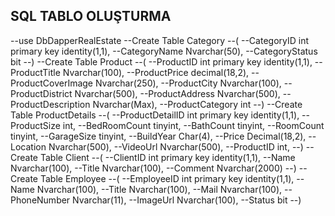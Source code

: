 SQL TABLO OLUŞTURMA 
------------------------
--use DbDapperRealEstate
--Create Table Category
--(
--CategoryID int primary key identity(1,1),
--CategoryName Nvarchar(50),
--CategoryStatus bit
--)
--Create Table Product
--(
--ProductID int primary key identity(1,1),
--ProductTitle Nvarchar(100),
--ProductPrice decimal(18,2),
--ProductCoverImage Nvarchar(250),
--ProductCity Nvarchar(100),
--ProductDistrict Nvarchar(500),
--ProductAddress Nvarchar(500),
--ProductDescription Nvarchar(Max),
--ProductCategory int
--)
--Create Table ProductDetails
--(
--ProductDetailID int primary key identity(1,1),
--ProductSize int,
--BedRoomCount tinyint,
--BathCount tinyint,
--RoomCount tinyint,
--GarageSize tinyint,
--BuildYear Char(4),
--Price Decimal(18,2),
--Location Nvarchar(500),
--VideoUrl Nvarchar(500),
--ProductID int,
--)
--Create Table Client
--(
--ClientID int primary key identity(1,1),
--Name Nvarchar(100),
--Title Nvarchar(100),
--Comment Nvarchar(2000)
--)
--Create Table Employee
--(
--EmployeeID int primary key identity(1,1),
--Name Nvarchar(100),
--Title Nvarchar(100),
--Mail Nvarchar(100),
--PhoneNumber Nvarchar(11),
--ImageUrl Nvarchar(100),
--Status bit
--)
